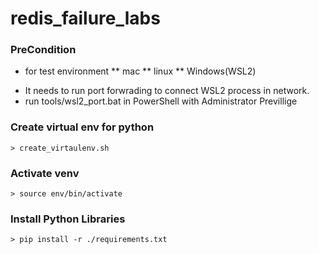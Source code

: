 # redis_failure_labs

### PreCondition
* for test environment
** mac
** linux
** Windows(WSL2)
 - It needs to run port forwrading to connect WSL2 process in network.
 - run tools/wsl2_port.bat in PowerShell with Administrator Previllige

### Create virtual env for python
```> create_virtaulenv.sh```

### Activate venv
```> source env/bin/activate```

### Install Python Libraries
```> pip install -r ./requirements.txt```

